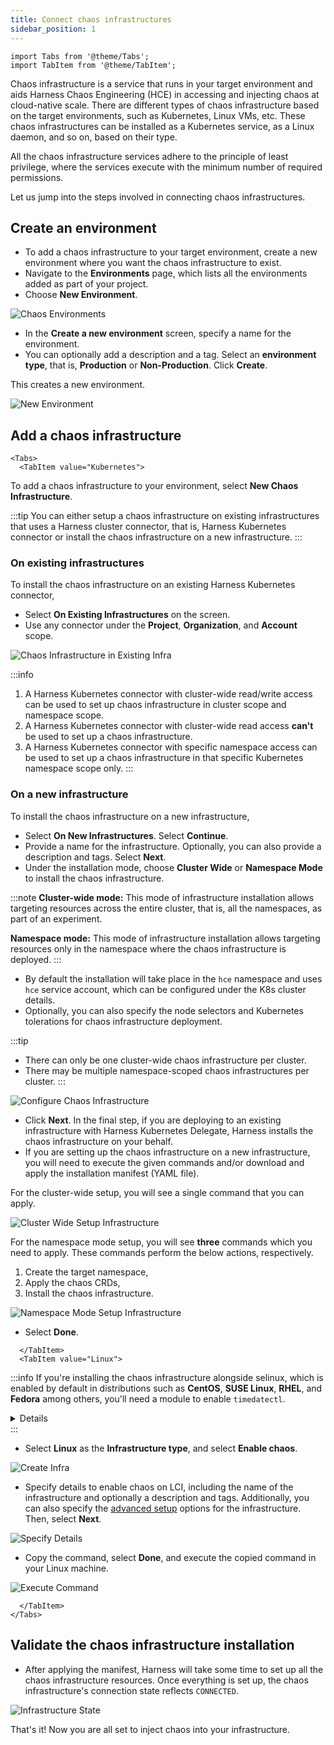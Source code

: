 ```yaml
---
title: Connect chaos infrastructures
sidebar_position: 1
---
```

```mdx-code-block
import Tabs from '@theme/Tabs';
import TabItem from '@theme/TabItem';
```

Chaos infrastructure is a service that runs in your target environment and aids Harness Chaos Engineering (HCE) in accessing and injecting chaos at cloud-native scale. There are different types of chaos infrastructure based on the target environments, such as Kubernetes, Linux VMs, etc. These chaos infrastructures can be installed as a Kubernetes service, as a Linux daemon, and so on, based on their type.

All the chaos infrastructure services adhere to the principle of least privilege, where the services execute with the minimum number of required permissions.

Let us jump into the steps involved in connecting chaos infrastructures.

## Create an environment
- To add a chaos infrastructure to your target environment, create a new environment where you want the chaos infrastructure to exist.
- Navigate to the **Environments** page, which lists all the environments added as part of your project.
- Choose **New Environment**.

![Chaos Environments](./static/connect-chaos-infrastructures/chaos-environments.png)

- In the **Create a new environment** screen, specify a name for the environment.
- You can optionally add a description and a tag. Select an **environment type**, that is, **Production** or **Non-Production**. Click **Create**.

This creates a new environment.

![New Environment](./static/connect-chaos-infrastructures/new-environment.png)

## Add a chaos infrastructure

```mdx-code-block
<Tabs>
  <TabItem value="Kubernetes">
```

To add a chaos infrastructure to your environment, select **New Chaos Infrastructure**.

:::tip
You can either setup a chaos infrastructure on existing infrastructures that uses a Harness cluster connector, that is, Harness Kubernetes connector or install the chaos infrastructure on a new infrastructure.
:::

### On existing infrastructures
To install the chaos infrastructure on an existing Harness Kubernetes connector,
- Select **On Existing Infrastructures** on the screen.
- Use any connector under the **Project**, **Organization**, and **Account** scope.

![Chaos Infrastructure in Existing Infra](./static/connect-chaos-infrastructures/chaos-infrastructure-in-existing-infra.png)

:::info
1. A Harness Kubernetes connector with cluster-wide read/write access can be used to set up chaos infrastructure in cluster scope and namespace scope.
2. A Harness Kubernetes connector with cluster-wide read access **can't** be used to set up a chaos infrastructure.
3. A Harness Kubernetes connector with specific namespace access can be used to set up a chaos infrastructure in that specific Kubernetes namespace scope only.
:::

### On a new infrastructure
To install the chaos infrastructure on a new infrastructure,
- Select **On New Infrastructures**. Select **Continue**.
- Provide a name for the infrastructure. Optionally, you can also provide a description and tags. Select **Next**.
- Under the installation mode, choose **Cluster Wide** or **Namespace Mode** to install the chaos infrastructure.

:::note
**Cluster-wide mode:** This mode of infrastructure installation allows targeting resources across the entire cluster, that is, all the namespaces, as part of an experiment.

**Namespace mode:** This mode of infrastructure installation allows targeting resources only in the namespace where the chaos infrastructure is deployed.
:::

- By default the installation will take place in the `hce` namespace and uses `hce` service account, which can be configured under the K8s cluster details.
- Optionally, you can also specify the node selectors and Kubernetes tolerations for chaos infrastructure deployment.


:::tip
- There can only be one cluster-wide chaos infrastructure per cluster.
- There may be multiple namespace-scoped chaos infrastructures per cluster.
:::

![Configure Chaos Infrastructure](./static/connect-chaos-infrastructures/configure-chaos-infrastructure.png)

- Click **Next**. In the final step, if you are deploying to an existing infrastructure with Harness Kubernetes Delegate, Harness installs the chaos infrastructure on your behalf.
- If you are setting up the chaos infrastructure on a new infrastructure, you will need to execute the given commands and/or download and apply the installation manifest (YAML file).

For the cluster-wide setup, you will see a single command that you can apply.

![Cluster Wide Setup Infrastructure](./static/connect-chaos-infrastructures/cluster-wide-setup-infrastructure.png)

For the namespace mode setup, you will see **three** commands which you need to apply. These commands perform the below actions, respectively.
1. Create the target namespace,
2. Apply the chaos CRDs,
3. Install the chaos infrastructure.

![Namespace Mode Setup Infrastructure](./static/connect-chaos-infrastructures/ns-mode-setup-infrastructure.png)

- Select **Done**.

```mdx-code-block
  </TabItem>
  <TabItem value="Linux">
```

:::info
If you're installing the chaos infrastructure alongside selinux, which is enabled by default in distributions such as **CentOS**, **SUSE Linux**, **RHEL**, and **Fedora** among others, you'll need a module to enable `timedatectl`.

<details>

If you have enabled SELinux for your OS, a policy module needs to be added prior to the installation of the infrastructure to access `timedatectl`, which is being used in the **linux-time-chaos** fault.

Firstly create the following file `timedatectlAllow.te` in your Linux machine:
```te

module timedatectlAllow 1.0;

require {
        type systemd_timedated_t;
        type initrc_t;
        class dbus send_msg;
}

#============= systemd_timedated_t ==============
allow systemd_timedated_t initrc_t:dbus send_msg;

```

Next, install the utilities that will help in compiling and packaging the policy module for your system. Here, we're using the yum package manager to install them:
```bash
sudo yum install -y policycoreutils-python checkpolicy
```

After the installation of these packages, compile the policy module with the following command:
```bash
sudo checkmodule -M -m -o timedatectlAllow.mod timedatectlAllow.te
```

This results in the creation of the binary policy module file `timedatectlAllow.mod`. We can use it to create a policy module package:
```bash
sudo semodule_package -o timedatectlAllow.pp -m timedatectlAllow.mod
```

This creates the policy module package file `timedatectlAllow.pp` which can be now added alongside the other SELinux modules in your system:
```bash
sudo semodule -i timedatectlAllow.pp
```

With that, the SELinux policy module has been added, you can proceed to install the infrastructure.

</details>
:::

* Select **Linux** as the **Infrastructure type**, and select **Enable chaos**.

![Create Infra](./static/connect-chaos-infrastructures/2.select-linux.png)

* Specify details to enable chaos on LCI, including the name of the infrastructure and optionally a description and tags. Additionally, you can also specify the [advanced setup](./linux-chaos-infrastructure-advanced-management.md#advanced-setup) options for the infrastructure. Then, select **Next**.

![Specify Details](./static/connect-chaos-infrastructures/3.configure-chaos.png)

* Copy the command, select **Done**, and execute the copied command in your Linux machine.

![Execute Command](./static/connect-chaos-infrastructures/4.deploy-infra.png)

```mdx-code-block
  </TabItem>
</Tabs>
```

## Validate the chaos infrastructure installation
- After applying the manifest, Harness will take some time to set up all the chaos infrastructure resources. Once everything is set up, the chaos infrastructure's connection state reflects `CONNECTED`.

![Infrastructure State](./static/connect-chaos-infrastructures/infrastructure-state.png)

That's it! Now you are all set to inject chaos into your infrastructure.
